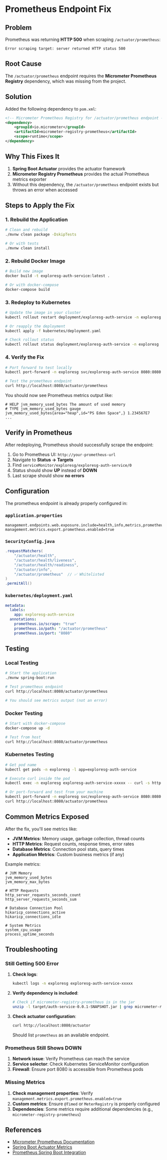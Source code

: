 # Prometheus Endpoint Fix

## Problem

Prometheus was returning **HTTP 500** when scraping `/actuator/prometheus`:

```
Error scraping target: server returned HTTP status 500
```

## Root Cause

The `/actuator/prometheus` endpoint requires the **Micrometer Prometheus Registry** dependency, which was missing from the project.

## Solution

Added the following dependency to `pom.xml`:

```xml
<!-- Micrometer Prometheus Registry for /actuator/prometheus endpoint -->
<dependency>
    <groupId>io.micrometer</groupId>
    <artifactId>micrometer-registry-prometheus</artifactId>
    <scope>runtime</scope>
</dependency>
```

## Why This Fixes It

1. **Spring Boot Actuator** provides the actuator framework
2. **Micrometer Registry Prometheus** provides the actual Prometheus metrics exporter
3. Without this dependency, the `/actuator/prometheus` endpoint exists but throws an error when accessed

## Steps to Apply the Fix

### 1. Rebuild the Application

```bash
# Clean and rebuild
./mvnw clean package -DskipTests

# Or with tests
./mvnw clean install
```

### 2. Rebuild Docker Image

```bash
# Build new image
docker build -t exploresg-auth-service:latest .

# Or with docker-compose
docker-compose build
```

### 3. Redeploy to Kubernetes

```bash
# Update the image in your cluster
kubectl rollout restart deployment/exploresg-auth-service -n exploresg

# Or reapply the deployment
kubectl apply -f kubernetes/deployment.yaml

# Check rollout status
kubectl rollout status deployment/exploresg-auth-service -n exploresg
```

### 4. Verify the Fix

```bash
# Port forward to test locally
kubectl port-forward -n exploresg svc/exploresg-auth-service 8080:8080

# Test the prometheus endpoint
curl http://localhost:8080/actuator/prometheus
```

You should now see Prometheus metrics output like:

```
# HELP jvm_memory_used_bytes The amount of used memory
# TYPE jvm_memory_used_bytes gauge
jvm_memory_used_bytes{area="heap",id="PS Eden Space",} 1.234567E7
...
```

## Verify in Prometheus

After redeploying, Prometheus should successfully scrape the endpoint:

1. Go to Prometheus UI: `http://your-prometheus-url`
2. Navigate to **Status → Targets**
3. Find `serviceMonitor/exploresg/exploresg-auth-service/0`
4. Status should show **UP** instead of **DOWN**
5. Last scrape should show **no errors**

## Configuration

The prometheus endpoint is already properly configured in:

### `application.properties`

```properties
management.endpoints.web.exposure.include=health,info,metrics,prometheus
management.metrics.export.prometheus.enabled=true
```

### `SecurityConfig.java`

```java
.requestMatchers(
    "/actuator/health",
    "/actuator/health/liveness",
    "/actuator/health/readiness",
    "/actuator/info",
    "/actuator/prometheus"  // ✅ Whitelisted
)
.permitAll()
```

### `kubernetes/deployment.yaml`

```yaml
metadata:
  labels:
    app: exploresg-auth-service
  annotations:
    prometheus.io/scrape: "true"
    prometheus.io/path: "/actuator/prometheus"
    prometheus.io/port: "8080"
```

## Testing

### Local Testing

```bash
# Start the application
./mvnw spring-boot:run

# Test prometheus endpoint
curl http://localhost:8080/actuator/prometheus

# You should see metrics output (not an error)
```

### Docker Testing

```bash
# Start with docker-compose
docker-compose up -d

# Test from host
curl http://localhost:8080/actuator/prometheus
```

### Kubernetes Testing

```bash
# Get pod name
kubectl get pods -n exploresg -l app=exploresg-auth-service

# Execute curl inside the pod
kubectl exec -n exploresg exploresg-auth-service-xxxxx -- curl -s http://localhost:8080/actuator/prometheus | head -20

# Or port-forward and test from your machine
kubectl port-forward -n exploresg svc/exploresg-auth-service 8080:8080
curl http://localhost:8080/actuator/prometheus
```

## Common Metrics Exposed

After the fix, you'll see metrics like:

- **JVM Metrics**: Memory usage, garbage collection, thread counts
- **HTTP Metrics**: Request counts, response times, error rates
- **Database Metrics**: Connection pool stats, query times
- **Application Metrics**: Custom business metrics (if any)

Example metrics:

```
# JVM Memory
jvm_memory_used_bytes
jvm_memory_max_bytes

# HTTP Requests
http_server_requests_seconds_count
http_server_requests_seconds_sum

# Database Connection Pool
hikaricp_connections_active
hikaricp_connections_idle

# System Metrics
system_cpu_usage
process_uptime_seconds
```

## Troubleshooting

### Still Getting 500 Error

1. **Check logs**:
   ```bash
   kubectl logs -n exploresg exploresg-auth-service-xxxxx
   ```

2. **Verify dependency is included**:
   ```bash
   # Check if micrometer-registry-prometheus is in the jar
   unzip -l target/auth-service-0.0.1-SNAPSHOT.jar | grep micrometer-registry-prometheus
   ```

3. **Check actuator configuration**:
   ```bash
   curl http://localhost:8080/actuator
   ```
   Should list `prometheus` as an available endpoint.

### Prometheus Still Shows DOWN

1. **Network issue**: Verify Prometheus can reach the service
2. **Service selector**: Check Kubernetes ServiceMonitor configuration
3. **Firewall**: Ensure port 8080 is accessible from Prometheus pods

### Missing Metrics

1. **Check management properties**: Verify `management.metrics.export.prometheus.enabled=true`
2. **Custom metrics**: Ensure `@Timed` or `MeterRegistry` is properly configured
3. **Dependencies**: Some metrics require additional dependencies (e.g., `micrometer-registry-prometheus`)

## References

- [Micrometer Prometheus Documentation](https://micrometer.io/docs/registry/prometheus)
- [Spring Boot Actuator Metrics](https://docs.spring.io/spring-boot/docs/current/reference/html/actuator.html#actuator.metrics)
- [Prometheus Spring Boot Integration](https://prometheus.io/docs/prometheus/latest/configuration/configuration/#scrape_config)
